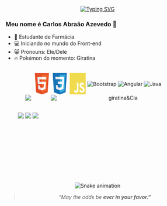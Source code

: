 <p align="center"> 
<a href="https://git.io/typing-svg"><img src="https://readme-typing-svg.demolab.com?font=Fira+Code&size=18&duration=3000&pause=2000&color=E5F5F3&center=true&random=false&width=490&lines=Seja+muito+bem+vindo(a)!;Pode+ficar+%C3%A0+vontade%2C+o+Giratina+n%C3%A3o+morde+%3A);O+que+vamos+fazer+hoje%3F" alt="Typing SVG" /></a>
</p>


### Meu nome é Carlos Abraão Azevedo 👋

- 💊 Estudante de Farmácia
- 💻 Iniciando no mundo do Front-end
- 😸 Pronouns: Ele/Dele
- 🔥 Pokémon do momento: Giratina
  
<div align= "center">
<div style="display: inline_block"><br>
  <img align="center" alt="HTML" height="60" width="45" src="https://raw.githubusercontent.com/devicons/devicon/master/icons/html5/html5-original.svg">
  <img align="center" alt="CSS" height="60" width="45" src="https://raw.githubusercontent.com/devicons/devicon/master/icons/css3/css3-original.svg">
  <img align="center" alt="Js" height="60" width="45" src="https://raw.githubusercontent.com/devicons/devicon/master/icons/javascript/javascript-plain.svg">
  <img align="center" alt="Bootstrap" height="60" width="45" src="https://cdn.jsdelivr.net/gh/devicons/devicon/icons/bootstrap/bootstrap-original.svg">
  <img align="center" alt="Angular" height="60" width="45" src="https://cdn.jsdelivr.net/gh/devicons/devicon/icons/angularjs/angularjs-original.svg">
  <img align="center" alt="Java" height="60" width="45" src="https://cdn.jsdelivr.net/gh/devicons/devicon/icons/java/java-original.svg"> 
                                 
  <img align="right" alt="giratina&Cia" height="240" width="380" src="https://i.pinimg.com/originals/7e/30/f6/7e30f6211a5f6964c45b1a7d222fff45.gif">     
</div>
<img height="170em" src="https://github-readme-stats.vercel.app/api/top-langs/?username=AsacEt&layout=compact&langs_count=7&theme=onedark"/>

##
   
<a href="https://www.facebook.com/abraao.azevedo.585/" target="_blank"><img src="https://img.shields.io/badge/Facebook-1877F2?style=for-the-badge&logo=facebook&logoColor=white" target="_blank"></a>
<a href="https://www.instagram.com/asac.et/" target="_blank"><img src="https://img.shields.io/badge/-Instagram-%23E4405F?style=for-the-badge&logo=instagram&logoColor=white" target="_blank"></a>
<a href="https://www.linkedin.com/in/carlos-as-azevedo/" target="_blank"><img src="https://img.shields.io/badge/-LinkedIn-%230077B5?style=for-the-badge&logo=linkedin&logoColor=white" target="_blank"></a> 
  
 ![Snake animation](https://github.com/LuigiGF/LuigiGF/blob/output/github-contribution-grid-snake.svg)

> *“May the odds be **ever in your favor.”***

